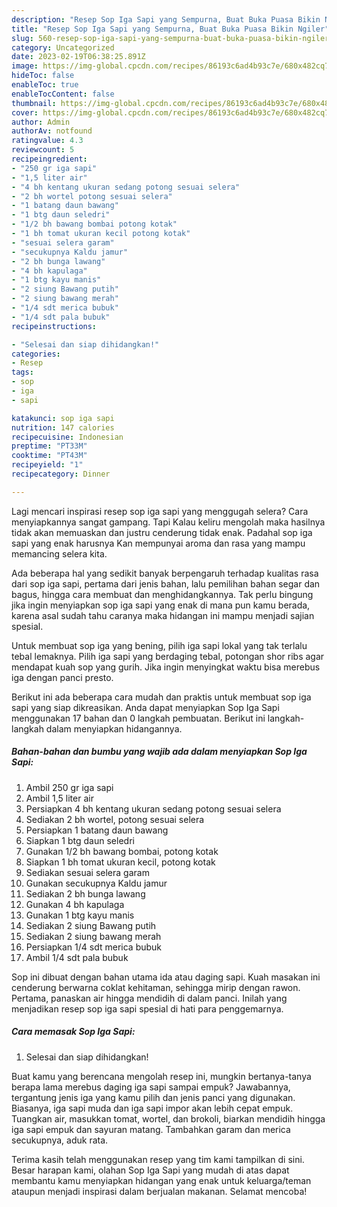 ```yaml
---
description: "Resep Sop Iga Sapi yang Sempurna, Buat Buka Puasa Bikin Ngiler"
title: "Resep Sop Iga Sapi yang Sempurna, Buat Buka Puasa Bikin Ngiler"
slug: 560-resep-sop-iga-sapi-yang-sempurna-buat-buka-puasa-bikin-ngiler
category: Uncategorized
date: 2023-02-19T06:38:25.891Z
image: https://img-global.cpcdn.com/recipes/86193c6ad4b93c7e/680x482cq70/sop-iga-sapi-foto-resep-utama.jpg
hideToc: false
enableToc: true
enableTocContent: false
thumbnail: https://img-global.cpcdn.com/recipes/86193c6ad4b93c7e/680x482cq70/sop-iga-sapi-foto-resep-utama.jpg
cover: https://img-global.cpcdn.com/recipes/86193c6ad4b93c7e/680x482cq70/sop-iga-sapi-foto-resep-utama.jpg
author: Admin
authorAv: notfound
ratingvalue: 4.3
reviewcount: 5
recipeingredient:
- "250 gr iga sapi"
- "1,5 liter air"
- "4 bh kentang ukuran sedang potong sesuai selera"
- "2 bh wortel potong sesuai selera"
- "1 batang daun bawang"
- "1 btg daun seledri"
- "1/2 bh bawang bombai potong kotak"
- "1 bh tomat ukuran kecil potong kotak"
- "sesuai selera garam"
- "secukupnya Kaldu jamur"
- "2 bh bunga lawang"
- "4 bh kapulaga"
- "1 btg kayu manis"
- "2 siung Bawang putih"
- "2 siung bawang merah"
- "1/4 sdt merica bubuk"
- "1/4 sdt pala bubuk"
recipeinstructions:

- "Selesai dan siap dihidangkan!"
categories:
- Resep
tags:
- sop
- iga
- sapi

katakunci: sop iga sapi 
nutrition: 147 calories
recipecuisine: Indonesian
preptime: "PT33M"
cooktime: "PT43M"
recipeyield: "1"
recipecategory: Dinner

---
```



Lagi mencari inspirasi resep sop iga sapi yang menggugah selera? Cara menyiapkannya sangat gampang. Tapi Kalau keliru mengolah maka hasilnya tidak akan memuaskan dan justru cenderung tidak enak. Padahal sop iga sapi yang enak harusnya Kan mempunyai aroma dan rasa yang mampu memancing selera kita.


Ada beberapa hal yang sedikit banyak berpengaruh terhadap kualitas rasa dari sop iga sapi, pertama dari jenis bahan, lalu pemilihan bahan segar dan bagus, hingga cara membuat dan menghidangkannya. Tak perlu bingung jika ingin menyiapkan sop iga sapi yang enak di mana pun kamu berada, karena asal sudah tahu caranya maka hidangan ini mampu menjadi sajian spesial.

Untuk membuat sop iga yang bening, pilih iga sapi lokal yang tak terlalu tebal lemaknya. Pilih iga sapi yang berdaging tebal, potongan shor ribs agar mendapat kuah sop yang gurih. Jika ingin menyingkat waktu bisa merebus iga dengan panci presto.


Berikut ini ada beberapa cara mudah dan praktis untuk membuat sop iga sapi yang siap dikreasikan. Anda dapat menyiapkan Sop Iga Sapi menggunakan 17 bahan dan 0 langkah pembuatan. Berikut ini langkah-langkah dalam menyiapkan hidangannya.

<!--inarticleads1-->

##### Bahan-bahan dan bumbu yang wajib ada dalam menyiapkan Sop Iga Sapi:

1. Ambil 250 gr iga sapi
1. Ambil 1,5 liter air
1. Persiapkan 4 bh kentang ukuran sedang potong sesuai selera
1. Sediakan 2 bh wortel, potong sesuai selera
1. Persiapkan 1 batang daun bawang
1. Siapkan 1 btg daun seledri
1. Gunakan 1/2 bh bawang bombai, potong kotak
1. Siapkan 1 bh tomat ukuran kecil, potong kotak
1. Sediakan sesuai selera garam
1. Gunakan secukupnya Kaldu jamur
1. Sediakan 2 bh bunga lawang
1. Gunakan 4 bh kapulaga
1. Gunakan 1 btg kayu manis
1. Sediakan 2 siung Bawang putih
1. Sediakan 2 siung bawang merah
1. Persiapkan 1/4 sdt merica bubuk
1. Ambil 1/4 sdt pala bubuk


Sop ini dibuat dengan bahan utama ida atau daging sapi. Kuah masakan ini cenderung berwarna coklat kehitaman, sehingga mirip dengan rawon. Pertama, panaskan air hingga mendidih di dalam panci. Inilah yang menjadikan resep sop iga sapi spesial di hati para penggemarnya. 

<!--inarticleads2-->

##### Cara memasak Sop Iga Sapi:


1. Selesai dan siap dihidangkan!

Buat kamu yang berencana mengolah resep ini, mungkin bertanya-tanya berapa lama merebus daging iga sapi sampai empuk? Jawabannya, tergantung jenis iga yang kamu pilih dan jenis panci yang digunakan. Biasanya, iga sapi muda dan iga sapi impor akan lebih cepat empuk. Tuangkan air, masukkan tomat, wortel, dan brokoli, biarkan mendidih hingga iga sapi empuk dan sayuran matang. Tambahkan garam dan merica secukupnya, aduk rata. 

Terima kasih telah menggunakan resep yang tim kami tampilkan di sini. Besar harapan kami, olahan Sop Iga Sapi yang mudah di atas dapat membantu kamu menyiapkan hidangan yang enak untuk keluarga/teman ataupun menjadi inspirasi dalam berjualan makanan. Selamat mencoba!
